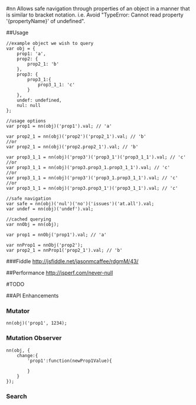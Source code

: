 #nn
Allows safe navigation through properties of an object in a manner that is similar to bracket notation.
i.e. Avoid "TypeError: Cannot read property '{propertyName}' of undefined".

##Usage
```javasript
//example object we wish to query
var obj = {
	prop1: 'a', 
	prop2: {
		prop2_1: 'b'
	},
	prop3: {
		prop3_1:{
			prop3_1_1: 'c'
		}
	},
	undef: undefined,
	nul: null
};

//usage options
var prop1 = nn(obj)('prop1').val; // 'a'

var prop2_1 = nn(obj)('prop2')('prop2_1').val; // 'b'
//or
var prop2_1 = nn(obj)('prop2.prop2_1').val; // 'b'

var prop3_1_1 = nn(obj)('prop3')('prop3_1')('prop3_1_1').val; // 'c'
//or
var prop3_1_1 = nn(obj)('prop3.prop3_1.prop3_1_1').val; // 'c'
//or
var prop3_1_1 = nn(obj)('prop3')('prop3_1.prop3_1_1').val; // 'c'
//or
var prop3_1_1 = nn(obj)('prop3.prop3_1')('prop3_1_1').val; // 'c'

//safe navigation
var safe = nn(obj)('nul')('no')('issues')('at.all').val;
var undef = nn(obj)('undef').val;

//cached querying
var nnObj = nn(obj);

var prop1 = nnObj('prop1').val; // 'a'

var nnProp1 = nnObj('prop2');
var prop2_1 = nnProp1('prop2_1').val; // 'b'

```

###Fiddle
http://jsfiddle.net/jasonmcaffee/rdgmM/43/

##Performance
http://jsperf.com/never-null

#TODO

##API Enhancements

### Mutator
```javasript
nn(obj)('prop1', 1234);
```

### Mutation Observer
```javasript
nn(obj, {
	change:{
		'prop1':function(newProp1Value){

		}
	}
});
```
### Search

